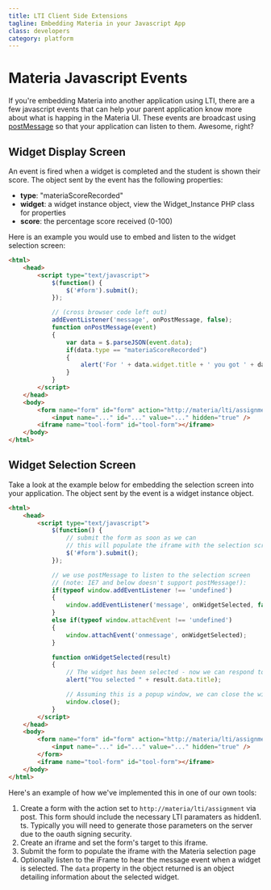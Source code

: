 ```yaml
---
title: LTI Client Side Extensions
tagline: Embedding Materia in your Javascript App
class: developers
category: platform
---
```

# Materia Javascript Events

If you're embedding Materia into another application using LTI, there are a few javascript events that can help your parent application know more about what is happing in the Materia UI. These events are broadcast using [postMessage](https://developer.mozilla.org/en-US/docs/DOM/window.postMessage) so that your application can listen to them. Awesome, right?

## Widget Display Screen
An event is fired when a widget is completed and the student is shown their score.  The object sent by the event has the following properties:

* **type**: "materiaScoreRecorded"
* **widget**: a widget instance object, view the Widget_Instance PHP class for properties
* **score**: the percentage score received (0-100)

Here is an example you would use to embed and listen to the widget selection screen:

```html
<html>
	<head>
		<script type="text/javascript">
			$(function() {
				$('#form').submit();
			});

			// (cross browser code left out)
			addEventListener('message', onPostMessage, false);
			function onPostMessage(event)
			{
				var data = $.parseJSON(event.data);
				if(data.type == "materiaScoreRecorded")
				{
					alert('For ' + data.widget.title + ' you got ' + data.score + '%');
				}
			}
		</script>
	</head>
	<body>
		<form name="form" id="form" action="http://materia/lti/assignment" method="POST" target="tool-form">
			<input name="..." id="..." value="..." hidden="true" />
		<iframe name="tool-form" id="tool-form"></iframe>
	</body>
</html>
```

## Widget Selection Screen
Take a look at the example below for embedding the selection screen into your application. The object sent by the event is a widget instance object.

```html
<html>
	<head>
		<script type="text/javascript">
			$(function() {
				// submit the form as soon as we can
				// this will populate the iframe with the selection screen
				$('#form').submit();
			});

			// we use postMessage to listen to the selection screen
			// (note: IE7 and below doesn't support postMessage!):
			if(typeof window.addEventListener !== 'undefined')
			{
				window.addEventListener('message', onWidgetSelected, false);
			}
			else if(typeof window.attachEvent !== 'undefined')
			{
				window.attachEvent('onmessage', onWidgetSelected);
			}

			function onWidgetSelected(result)
			{
				// The widget has been selected - now we can respond to it.
				alert("You selected " + result.data.title);

				// Assuming this is a popup window, we can close the window.
				window.close();
			}
		</script>
	</head>
	<body>
		<form name="form" id="form" action="http://materia/lti/assignment" method="POST" target="tool-form">
			<input name="..." id="..." value="..." hidden="true" />
		</form>
		<iframe name="tool-form" id="tool-form"></iframe>
	</body>
</html>
```

Here's an example of how we've implemented this in one of our own tools:

1. Create a form with the action set to ```http://materia/lti/assignment``` via post. This form should include the necessary LTI paramaters as hidden1. ts. Typically you will need to generate those parameters on the server due to the oauth signing security.
1. Create an iframe and set the form's target to this iframe.
1. Submit the form to populate the iframe with the Materia selection page
1. Optionally listen to the iFrame to hear the message event when a widget is selected. The ```data``` property in the object returned is an object detailing information about the selected widget.
